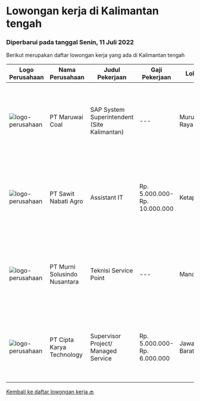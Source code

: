 
  # Lowongan kerja di Kalimantan tengah

  ### Diperbarui pada tanggal Senin, 11 Juli 2022

  Berikut merupakan daftar lowongan kerja yang ada di Kalimantan tengah

  |Logo Perusahaan | Nama Perusahaan | Judul Pekerjaan | Gaji Pekerjaan | Lokasi | Deskripsi | Tanggal diunggah | Pranala |
  | -------------- | --------------- | --------------- | --------- | --------- | -------------- | ------- | ----------- |
  |![logo-perusahaan](https://image-service-cdn.seek.com.au/c169406c0994f78988f1a14ac5ce15f507c68e6e/ee4dce1061f3f616224767ad58cb2fc751b8d2dc)|PT Maruwai Coal|SAP System Superintendent (Site Kalimantan)|---|Murung Raya|Role ObjectiveThe objective of SAP System Superintendent role is to ensure maximum utilization of SAP at Adaro MetCoal. There will be several modules...|Minggu, 10 Juli 2022|https://www.jobstreet.co.id/id/job/sap-system-superintendent-site-kalimantan-3941012?token=0~02526152-c105-4bd1-9797-505bbcb50f10&sectionRank=1&jobId=jobstreet-id-job-3941012|
|![logo-perusahaan](https://image-service-cdn.seek.com.au/914edee7af0f14868669bc528d2e9f1eb565d65e/ee4dce1061f3f616224767ad58cb2fc751b8d2dc)|PT Sawit Nabati Agro|Assistant IT|Rp. 5.000.000-Rp. 10.000.000|Ketapang|Tugas Pekerjaan: Mengatur dan mengawasi koneksi jaringan dan mengkoordinir penggunaan asset IT. Mengatasi masalah gangguan jaringan internet, telepon,...|Senin, 27 Juni 2022|https://www.jobstreet.co.id/id/job/assistant-it-3935103?token=0~02526152-c105-4bd1-9797-505bbcb50f10&sectionRank=2&jobId=jobstreet-id-job-3935103|
|![logo-perusahaan](https://image-service-cdn.seek.com.au/2d1ea8ff0455564725ee461e7649b26b6f031a13/ee4dce1061f3f616224767ad58cb2fc751b8d2dc)|PT Murni Solusindo Nusantara|Teknisi Service Point|---|Manokwari|DESKRIPSI PEKERJAAN: Melakukan PM (Preventive Maintenance) dan CM (Corrective Maintenance) ke customer sesuai dengan SLA yang sudah ditetapkan....|Rabu, 29 Juni 2022|https://www.jobstreet.co.id/id/job/teknisi-service-point-3937585?token=0~02526152-c105-4bd1-9797-505bbcb50f10&sectionRank=3&jobId=jobstreet-id-job-3937585|
|![logo-perusahaan](https://image-service-cdn.seek.com.au/aa1d0a0cef23c9f7abc5351e55ef70ffa0f06b7c/ee4dce1061f3f616224767ad58cb2fc751b8d2dc)|PT Cipta Karya Technology|Supervisor Project/ Managed Service|Rp. 5.000.000-Rp. 6.000.000|Jawa Barat|Supervisor Project/ Managed Service (Seluruh Indonesia)Kualifikasi : Usia maksimal 45 tahun. Pendidikan minimal SMK/D-3/ Sederajatnya. Pengalaman...|Sabtu, 18 Juni 2022|https://www.jobstreet.co.id/id/job/supervisor-project-managed-service-3925241?token=0~02526152-c105-4bd1-9797-505bbcb50f10&sectionRank=4&jobId=jobstreet-id-job-3925241|


  [Kembali ke daftar lowongan kerja 🔙](../README.md#daftar-lowongan-kerja)
  